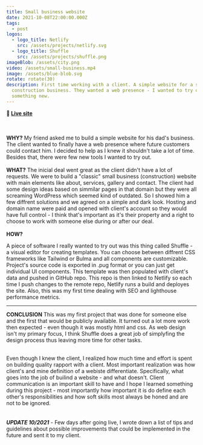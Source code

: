 ```yaml
---
title: Small business website
date: 2021-10-08T22:00:00.000Z
tags:
  - post
logos:
  - logo_title: Netlify
    src: /assets/projects/netlify.svg
  - logo_title: Shuffle
    src: /assets/projects/shuffle.png
imageBlob: /assets/city.png
video: /assets/small-business.mp4
image: /assets/blue-blob.svg
rotate: rotate(30)
description: First time working with a client. A simple website for a small
  construction business. They wanted a web presence - I wanted to try out
  something new.
---
```


**🔗 [Live site](https://jelen-gradnja.com/index.html)**

\
\
__WHY?__
My friend asked me to build a simple website for his dad's business. The client wanted to finally have a web presence where future customers could contact him. 
I decided to help as I knew it shouldn't take a lot of time. Besides that, there were few new tools I wanted to try out.
\
\
__WHAT?__
The inicial deal went great as the client didn't have a lot of requests. We were to build a "classic" small business (construction) website with main elements like about, services, gallery and contact. 
The client had some design ideas based on simmilar pages in that domain but they were all screaming WordPress which seemed kind of outdated. So I showed him a few diffrent solutions and we agreed on a simple and dark look. 
Hosting and domain name were paid and opened with client's account so they would have full control - I think that's important as it's their property and a right to choose to work with someone else during or after our deal.
\
\
__HOW?__

A piece of software I really wanted to try out was this thing called Shuffle - a visual editor for creating templates. You can choose between diffrent CSS frameworks like Tailwind or Bulma and all components are customizable. Project's source code is exported in .pug format or you can just get individual UI components. This template was then populated with client's data and pushed in GitHub repo. This repo is then linked to Netlify so each time I push changes to the remote repo, Netlify runs a build and deployes the site. 
Also, this was my first time dealing with SEO and lighthouse performance metrics. 

---
__CONCLUSION__
This was my first project that was done for someone else and the first that would be publicly available. It turned out a lot more work then expected - even though it was mostly html and css. 
As web design isn't my primary focus, I think Shuffle does a great job of simplyfing the design process thus leaving more time for other tasks.

\
Even though I knew the client, I realized how much time and effort is spent on building quality rapport with a client. Most important realization was how client's and mine definition of a webiste differentiate. Specifically, what goes into the job of builind a website - and what doesn't. 
Client communication is an important skill to have and I hope I learned something during this project - most importantly how important it is do define each other's responsibilities and how soft skills most always be honed and are not to be ignored.  
\
\
**_UPDATE 10/2021_** - Few days after going live, I wrote down a list of tips and guidelines about possible improvements that could be implemented in the future and sent it to my client. 